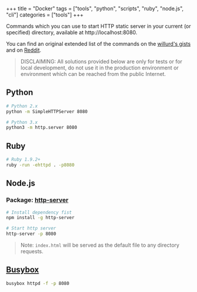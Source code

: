 +++
title = "Docker"
tags = ["tools", "python", "scripts", "ruby", "node.js", "cli"]
categories = ["tools"]
+++

Commands which you can use to start HTTP static server in your current (or specified) directory, available at http://localhost:8080.

You can find an original extended list of the commands on the [willurd's gists](https://gist.github.com/willurd/5720255) and on [Reddit](https://www.reddit.com/r/webdev/comments/1fs45z/list_of_ad_hoc_http_server_oneliners/).

> DISCLAIMING: All solutions provided below are only for tests or for local development, do not use it in the production environment or environment which can be reached from the public Internet.

## Python

```bash
# Python 2.x
python -m SimpleHTTPServer 8080

# Python 3.x
python3 -m http.server 8080
```

## Ruby

```bash
# Ruby 1.9.2+
ruby -run -ehttpd . -p8080
```

## Node.js

### Package: [http-server](https://www.npmjs.com/package/http-server)

```bash
# Install dependency fist
npm install -g http-server

# Start http server
http-server -p 8080
```
> Note: ```index.html``` will be served as the default file to any directory requests.

## [Busybox](https://openwrt.org/docs/guide-user/services/webserver/http.httpd)

```bash
busybox httpd -f -p 8080
```


